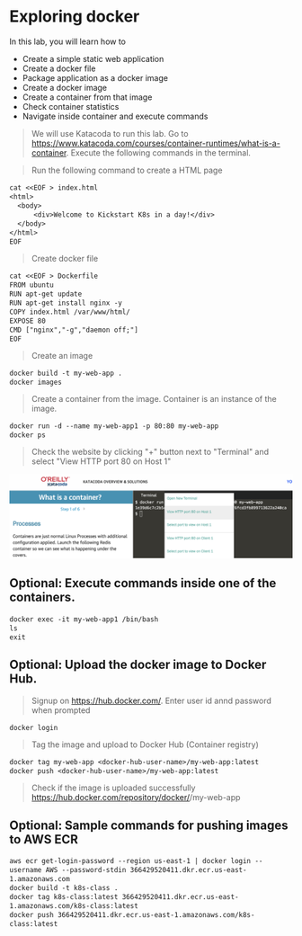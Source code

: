 # Exploring docker
In this lab, you will learn how to 
- Create a simple static web application
- Create a docker file
- Package application as a docker image
- Create a docker image
- Create a container from that image
- Check container statistics
- Navigate inside container and execute commands

> We will use Katacoda to run this lab. Go to https://www.katacoda.com/courses/container-runtimes/what-is-a-container. Execute the following commands in the terminal.

> Run the following command to create a HTML page
```
cat <<EOF > index.html
<html>
  <body>
      <div>Welcome to Kickstart K8s in a day!</div>
  </body>
</html>
EOF
```
> Create docker file
```
cat <<EOF > Dockerfile
FROM ubuntu
RUN apt-get update
RUN apt-get install nginx -y
COPY index.html /var/www/html/
EXPOSE 80
CMD ["nginx","-g","daemon off;"]
EOF
```

> Create an image
```
docker build -t my-web-app .
docker images
```

> Create a container from the image. Container is an instance of the image.
```
docker run -d --name my-web-app1 -p 80:80 my-web-app
docker ps
```
> Check the website by clicking "+" button next to "Terminal" and select "View HTTP port 80 on Host 1"

![Opening web app](images/lab1-1.png)

## Optional: Execute commands inside one of the containers.
```
docker exec -it my-web-app1 /bin/bash
ls
exit
```

## Optional: Upload the docker image to Docker Hub. 
> Signup on https://hub.docker.com/.
> Enter user id annd password when prompted
```
docker login
```
> Tag the image and upload to Docker Hub (Container registry) 
```
docker tag my-web-app <docker-hub-user-name>/my-web-app:latest
docker push <docker-hub-user-name>/my-web-app:latest
```
> Check if the image is uploaded successfully https://hub.docker.com/repository/docker/<docker-hub-user-name>/my-web-app

## Optional: Sample commands for pushing images to AWS ECR
```
aws ecr get-login-password --region us-east-1 | docker login --username AWS --password-stdin 366429520411.dkr.ecr.us-east-1.amazonaws.com
docker build -t k8s-class .
docker tag k8s-class:latest 366429520411.dkr.ecr.us-east-1.amazonaws.com/k8s-class:latest
docker push 366429520411.dkr.ecr.us-east-1.amazonaws.com/k8s-class:latest
```